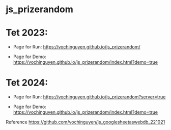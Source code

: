 # js_prizerandom

# Tet 2023:
- Page for Run: https://vochinguyen.github.io/js_prizerandom/

- Page for Demo: https://vochinguyen.github.io/js_prizerandom/index.html?demo=true

# Tet 2024:
- Page for Run: https://vochinguyen.github.io/js_prizerandom?server=true

- Page for Demo: https://vochinguyen.github.io/js_prizerandom/index.html?demo=true

Reference https://github.com/vochinguyen/js_googlesheetaswebdb_221021